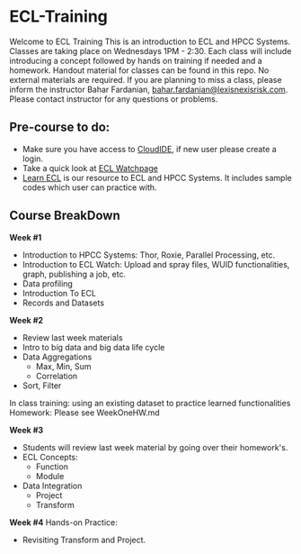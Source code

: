 # ECL-Training

Welcome to ECL Training
This is an introduction to ECL and HPCC Systems. Classes are taking place on Wednesdays 1PM - 2:30. Each class will include introducing a concept followed by hands on training if needed and a homework. Handout material for classes can be found in this repo. No external materials are required.
If you are planning to miss a class, please inform the instructor Bahar Fardanian, bahar.fardanian@lexisnexisrisk.com.
Please contact instructor for any questions or problems.

## Pre-course to do:

- Make sure you have access to [CloudIDE](https://ide.hpccsystems.com/), if new user please create a login.
- Take a quick look at [ECL Watchpage](http://play.hpccsystems.com:8010/#/stub/Main-DL/Activity)
- [Learn ECL](https://hpccsystems-solutions-lab.github.io/) is our resource to ECL and HPCC Systems. It includes sample codes which user can practice with.

## Course BreakDown

**Week #1**

- Introduction to HPCC Systems: Thor, Roxie, Parallel Processing, etc.
- Introduction to ECL Watch: Upload and spray files, WUID functionalities, graph, publishing a job, etc.
- Data profiling
- Introduction To ECL
- Records and Datasets

**Week #2**

- Review last week materials
- Intro to big data and big data life cycle
- Data Aggregations
  - Max, Min, Sum
  - Correlation
- Sort, Filter

In class training: using an existing dataset to practice learned functionalities
Homework: Please see WeekOneHW.md

**Week #3**

- Students will review last week material by going over their homework's.
- ECL Concepts:
  - Function
  - Module
- Data Integration
  - Project
  - Transform

**Week #4**
Hands-on Practice:

- Revisiting Transform and Project.
